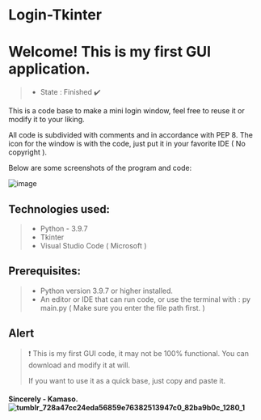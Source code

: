 # Login-Tkinter
# Welcome! This is my first GUI application.

> - State : Finished ✔️

This is a code base to make a mini login window, feel free to reuse it or modify it to your liking. <div>
All code is subdivided with comments and in accordance with PEP 8. The icon for the window is with the code, just put it in your favorite IDE ( No copyright ).
  
Below are some screenshots of the program and code: <div>
![image](https://user-images.githubusercontent.com/90472141/139562144-fbaa5b88-097c-407d-861c-c9fe9431c7f8.png)
  
  
## Technologies used:
> - Python - 3.9.7
> - Tkinter
> - Visual Studio Code ( Microsoft ) 

## Prerequisites:
> - Python version 3.9.7 or higher installed.
> - An editor or IDE that can run code, or use the terminal with : py main.py ( Make sure you enter the file path first. )
 ## Alert 
> ❗ This is my first GUI code, it may not be 100% functional. You can download and modify it at will. <div>
  If you want to use it as a quick base, just copy and paste it.


####  Sincerely - Kamaso. ![tumblr_728a47cc24eda56859e76382513947c0_82ba9b0c_1280_1](https://user-images.githubusercontent.com/90472141/139562335-a9fccc6a-64a8-483d-8650-affe005bdf71.png)
  


